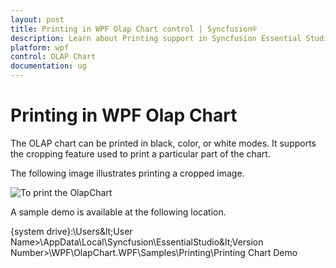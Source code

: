 ```yaml
---
layout: post
title: Printing in WPF Olap Chart control | Syncfusion®
description: Learn about Printing support in Syncfusion Essential Studio® WPF Olap Chart control, its elements and more details.
platform: wpf
control: OLAP Chart
documentation: ug
---
```


# Printing in WPF Olap Chart

The OLAP chart can be printed in black, color, or white modes. It supports the cropping feature used to print a particular part of the chart.

The following image illustrates printing a cropped image.

![To print the OlapChart](Printing_images/Printing_img1.png)

A sample demo is available at the following location.

{system drive}:\Users\&lt;User Name&gt;\AppData\Local\Syncfusion\EssentialStudio\&lt;Version Number&gt;\WPF\OlapChart.WPF\Samples\Printing\Printing Chart Demo
